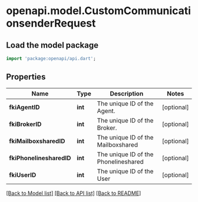 # openapi.model.CustomCommunicationsenderRequest

## Load the model package
```dart
import 'package:openapi/api.dart';
```

## Properties
Name | Type | Description | Notes
------------ | ------------- | ------------- | -------------
**fkiAgentID** | **int** | The unique ID of the Agent. | [optional] 
**fkiBrokerID** | **int** | The unique ID of the Broker. | [optional] 
**fkiMailboxsharedID** | **int** | The unique ID of the Mailboxshared | [optional] 
**fkiPhonelinesharedID** | **int** | The unique ID of the Phonelineshared | [optional] 
**fkiUserID** | **int** | The unique ID of the User | [optional] 

[[Back to Model list]](../README.md#documentation-for-models) [[Back to API list]](../README.md#documentation-for-api-endpoints) [[Back to README]](../README.md)


